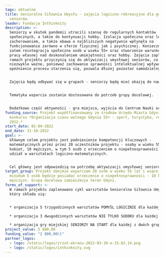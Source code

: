 ```yaml
---
tags: aktualne
title: Senioralna Siłownia Umysłu - zajęcia logiczno-rekreacyjne dla gdyńskich
  seniorów.
leader: Fundacja Inthinknity
description: >-
  Seniorzy w skutek pandemii utracili szansę do regularnych kontaktów
  społecznych, a także do kontynuacji hobby. Izolacja społeczna oraz lęk przed
  zachorowaniem, a także obawa o najbliższych negatywnie wpłynęła na
  funkcjonowanie zarówno w sferze fizycznej jak i psychicznej. Konieczna jest
  zatem reintegracja społeczna osób w wieku 55+ oraz stworzenie warunków do
  pracy własnej nad doskonaleniem umiejętności oraz hobby. Zajęcia zaplanowane w
  ramach projektu przyczynią się do aktywizacji umysłowej seniorów, co jest
  niezwykle ważne, ponieważ zachowanie sprawności intelektualnej wpływa na
  opóźnienie procesu starzenia się, pozwala dłużej pozostać samodzielnym. 


  Zajęcia będą odbywać się w grupach - seniorzy będą mieć okazję do nawiązania nowych znajomości, wspólnej pracy ponad podziałami zdrowotnymi, ekonomicznymi. 


  Tematyka wsparcia zostanie dostosowana do potrzeb grupy docelowej. 


  Dodatkowo część aktywności - gra miejsca, wyjścia do Centrum Nauki oraz Muzeum Nauki odbędą się na świeżym powietrzu, dzięki czemu seniorzy będę mieć okazję do ruchu, aktywnej integracji z grupą rówieśniczą.
funding_source: Projekt współfinansowany ze środków Urzędu Miasta Gdyni w ramach
  konkursu *Organizacja czasu wolnego Gdynia 55+ - sport, turystyka, rekreacja
  2022.*
start_date: 01-04-2022
end_date: 31-10-2022
goal: >-
  Głównym celem projektu jest podniesienie kompetencji kluczowych -
  matematycznych przez przez 20 uczestników projektu - osoby w wieku 55+ (10
  kobiet, 10 mężczyzn, w tym 5 osób z orzeczeniem o niepełnosprawności) poprzez
  udział w warsztatach logiczno-matematycznych.


  Cel główny jest odpowiedzią na potrzebę aktywizacji umysłowej seniorów po okresie izolacji społecznej.
target_group: Projekt obejmie wsparciem 20 osób w wieku 55 lat i więcej, w tym
  minimum 5 osób będzie posiadać orzeczenie o niepełnosprawności - 10 kobiet, 10
  mężczyzn. Grupa docelowa zamieszkuje teren Gdyni.
forms_of_support: >-
  W ramach projektu zaplanowano cykl warsztatów Senioralna Siłownia Umysłu, na
  który składa się:


  * organizacja 5 trzygodzinnych warsztatów POMYŚL LOGICZNIE dla każdej z dwóch grup seniorów,

  * organizacja 3 dwugodzinnych warsztatów NIE TYLKO SUDOKU dla każdej z dwóch grup seniorów,

  * organizacja gry miejskiej SENIORZY NA START dla każdej z dwóch grup.
project_value: 5 880,00
funding_value: "2 800,00\t"
partner_logos:
  - logo: /static/logos/zrzut-ekranu-2022-03-10-o-15.02.14.png
  - logo: /static/logos/inthinknity.svg
---
```

